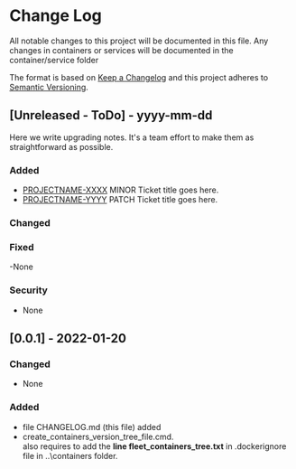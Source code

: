 
# Change Log
All notable changes to this project will be documented in this file. Any changes in containers or services will be documented in the container/service folder
 
The format is based on [Keep a Changelog](http://keepachangelog.com/)
and this project adheres to [Semantic Versioning](http://semver.org/).
 
## [Unreleased - ToDo] - yyyy-mm-dd
 
Here we write upgrading notes. It's a team effort to make them as
straightforward as possible.
 
### Added
- [PROJECTNAME-XXXX](http://tickets.projectname.com/browse/PROJECTNAME-XXXX)
  MINOR Ticket title goes here.
- [PROJECTNAME-YYYY](http://tickets.projectname.com/browse/PROJECTNAME-YYYY)
  PATCH Ticket title goes here.
 
### Changed
 
### Fixed
-None

### Security
- None

## [0.0.1] - 2022-01-20

### Changed
- None 
 
### Added
- file CHANGELOG.md (this file) added
- create_containers_version_tree_file.cmd. <br>
also requires to add the __line fleet_containers_tree.txt__ in .dockerignore file in ..\containers folder.